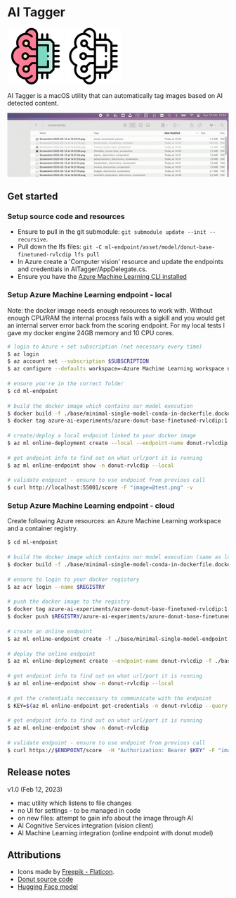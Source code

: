 # AI Tagger

![Icon](./resources/brain-colored-128.png)
![Icon](./resources/brain-128.png)

AI Tagger is a macOS utility that can automatically tag images based on AI detected content.

![Demo](demo.gif)

## Get started

### Setup source code and resources

- Ensure to pull in the git submodule: `git submodule update --init --recursive`.
- Pull down the lfs files: `git -C ml-endpoint/asset/model/donut-base-finetuned-rvlcdip lfs pull`
- In Azure create a 'Computer vision' resource and update the endpoints and credentials in AITagger/AppDelegate.cs.
- Ensure you have the [Azure Machine Learning CLI installed](https://learn.microsoft.com/en-us/azure/machine-learning/how-to-configure-cli?tabs=public)

### Setup Azure Machine Learning endpoint - local

Note: the docker image needs enough resources to work with. Without enough CPU/RAM the internal process fails with a sigkill and you would get an internal server error back from the scoring endpoint. For my local tests I gave my docker engine 24GB memory and 10 CPU cores.

```bash
# login to Azure + set subscription (not necessary every time)
$ az login
$ az account set --subscription $SUBSCRIPTION
$ az configure --defaults workspace=<Azure Machine Learning workspace name> group=<resource group>

# ensure you're in the correct folder
$ cd ml-endpoint

# build the docker image which contains our model execution
$ docker build -f ./base/minimal-single-model-conda-in-dockerfile.dockerfile -t azure-ai-experiments/azure-donut-base-finetuned-rvlcdip:1 ./asset
$ docker tag azure-ai-experiments/azure-donut-base-finetuned-rvlcdip:1 $REGISTRY/azure-ai-experiments/azure-donut-base-finetuned-rvlcdip:1

# create/deploy a local endpoint linked to your docker image
$ az ml online-deployment create --local --endpoint-name donut-rvlcdip -f ./base/minimal-single-model-conda-in-dockerfile-deployment.yml

# get endpoint info to find out on what url/port it is running
$ az ml online-endpoint show -n donut-rvlcdip --local

# validate endpoint - ensure to use endpoint from previous call
$ curl http://localhost:55001/score -F "image=@test.png" -v
```

### Setup Azure Machine Learning endpoint - cloud

Create following Azure resources: an Azure Machine Learning workspace and a container registry.

```bash
$ cd ml-endpoint

# build the docker image which contains our model execution (same as local)
$ docker build -f ./base/minimal-single-model-conda-in-dockerfile.dockerfile -t azure-ai-experiments/azure-donut-base-finetuned-rvlcdip:1 ./asset

# ensure to login to your docker registery
$ az acr login --name $REGISTRY

# push the docker image to the registry
$ docker tag azure-ai-experiments/azure-donut-base-finetuned-rvlcdip:1 $REGISTRY/azure-ai-experiments/azure-donut-base-finetuned-rvlcdip:1
$ docker push $REGISTRY/azure-ai-experiments/azure-donut-base-finetuned-rvlcdip:1

# create an online endpoint
$ az ml online-endpoint create -f ./base/minimal-single-model-endpoint.yml

# deploy the online endpoint
$ az ml online-deployment create --endpoint-name donut-rvlcdip -f ./base/minimal-single-model-conda-in-dockerfile-deployment.yml --all-traffic

# get endpoint info to find out on what url/port it is running
$ az ml online-endpoint show -n donut-rvlcdip --local

# get the credentials neccessary to communicate with the endpoint
$ KEY=$(az ml online-endpoint get-credentials -n donut-rvlcdip --query primaryKey -o tsv)

# get endpoint info to find out on what url/port it is running
$ az ml online-endpoint show -n donut-rvlcdip

# validate endpoint - ensure to use endpoint from previous call
$ curl https://$ENDPOINT/score  -H "Authorization: Bearer $KEY" -F "image=@test.png" -v
```

## Release notes

v1.0 (Feb 12, 2023)

- mac utility which listens to file changes
- no UI for settings - to be managed in code
- on new files: attempt to gain info about the image through AI
- AI Cognitive Services integration (vision client)
- AI Machine Learning integration (online endpoint with donut model)

## Attributions

- Icons made by [Freepik - Flaticon](https://www.flaticon.com/authors/freepik).
- [Donut source code](https://github.com/clovaai/donut) 
- [Hugging Face model](https://huggingface.co/naver-clova-ix/donut-base-finetuned-rvlcdip)
